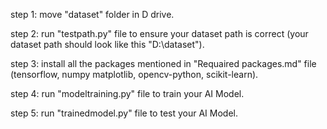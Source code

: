 
step 1: move "dataset" folder in D drive.

step 2: run "testpath.py" file to ensure your dataset path is correct (your dataset path should look like this "D:\dataset").

step 3: install all the packages mentioned in "Requaired packages.md" file (tensorflow, numpy matplotlib, opencv-python, scikit-learn). 

step 4: run "modeltraining.py" file to train your AI Model.

step 5: run "trainedmodel.py" file to test your AI Model.
